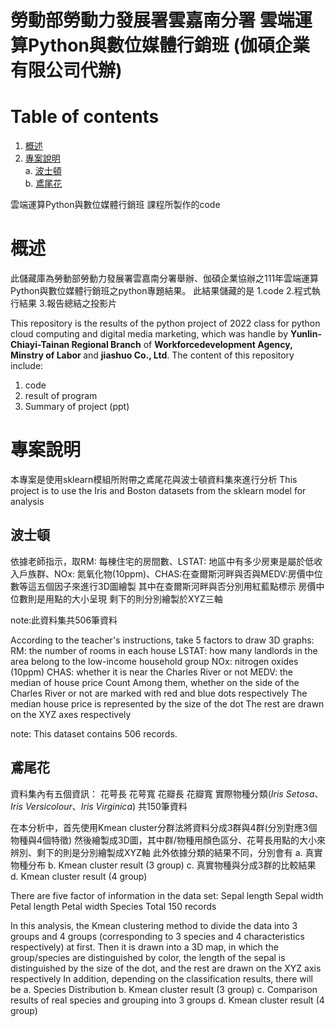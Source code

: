 # 勞動部勞動力發展署雲嘉南分署 雲端運算Python與數位媒體行銷班 (伽碩企業有限公司代辦)
# Table of contents
1. [概述](#概述)
2. [專案說明](#專案說明)</br>
    a. [波士頓](##波士頓)</br>
    b. [鳶尾花](##鳶尾花)</br>


雲端運算Python與數位媒體行銷班  課程所製作的code

# 概述
此儲藏庫為勞動部勞動力發展署雲嘉南分署舉辦、伽碩企業協辦之111年雲端運算Python與數位媒體行銷班之python專題結果。
此結果儲藏的是
1.code
2.程式執行結果
3.報告總結之投影片

This repository is the results of the python project of 2022 class for python cloud computing and digital media marketing, which was handle by <b>Yunlin-Chiayi-Tainan Regional Branch</b> of <b>Workforcedevelopment Agency, Minstry of Labor </b> and <b>jiashuo Co., Ltd</b>.
The content of this repository include:
1. code
2. result of program
3. Summary of project (ppt)

# 專案說明
本專案是使用sklearn模組所附帶之鳶尾花與波士頓資料集來進行分析
This project is to use the Iris and Boston datasets from the sklearn model for analysis

## 波士頓
依據老師指示，取RM: 每棟住宅的房間數、LSTAT: 地區中有多少房東是屬於低收入戶族群、NOx: 氮氧化物(10ppm)、CHAS:在查爾斯河畔與否與MEDV:房價中位數等這五個因子來進行3D圖繪製
其中在查爾斯河畔與否分別用紅藍點標示
房價中位數則是用點的大小呈現
剩下的則分別繪製於XYZ三軸

note:此資料集共506筆資料

According to the teacher's instructions, take 5 factors to draw 3D graphs: 
    RM: the number of rooms in each house
    LSTAT: how many landlords in the area belong to the low-income household group
    NOx: nitrogen oxides (10ppm)
    CHAS: whether it is near the Charles River or not
    MEDV: the median of house price Count
Among them, whether on the side of the Charles River or not are marked with red and blue dots respectively
The median house price is represented by the size of the dot
The rest are drawn on the XYZ axes respectively

note: This dataset contains 506 records.

## 鳶尾花
資料集內有五個資訊：
    花萼長
    花萼寬
    花瓣長
    花瓣寬
    實際物種分類(<I>Iris Setosa</I>、<I>Iris Versicolour</I>、<I>Iris Virginica</I>)
共150筆資料

在本分析中，首先使用Kmean cluster分群法將資料分成3群與4群(分別對應3個物種與4個特徵)
然後繪製成3D圖，其中群/物種用顏色區分、花萼長用點的大小來辨別、剩下的則是分別繪製成XYZ軸
此外依據分類的結果不同，分別會有
    a. 真實物種分布
    b. Kmean cluster result (3 group)
    c. 真實物種與分成3群的比較結果
    d. Kmean cluster result (4 group)


There are five factor of information in the data set:
    Sepal length
    Sepal width
    Petal length
    Petal width
    Species 
Total 150 records

In this analysis, the Kmean clustering method to divide the data into 3 groups and 4 groups (corresponding to 3 species and 4 characteristics respectively) at first.
Then it is drawn into a 3D map, in which the group/species are distinguished by color, the length of the sepal is distinguished by the size of the dot, and the rest are drawn on the XYZ axis respectively
In addition, depending on the classification results, there will be
    a. Species Distribution
    b. Kmean cluster result (3 group)
    c. Comparison results of real species and grouping into 3 groups
    d. Kmean cluster result (4 group)

